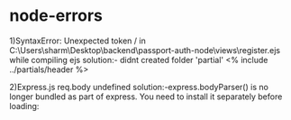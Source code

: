 # node-errors

1)SyntaxError: Unexpected token / in C:\Users\sharm\Desktop\backend\passport-auth-node\views\register.ejs while compiling ejs
solution:- didnt created folder 'partial'   <% include ../partials/header %> 

2)Express.js req.body undefined
solution:-express.bodyParser() is no longer bundled as part of express. You need to install it separately before loading:
